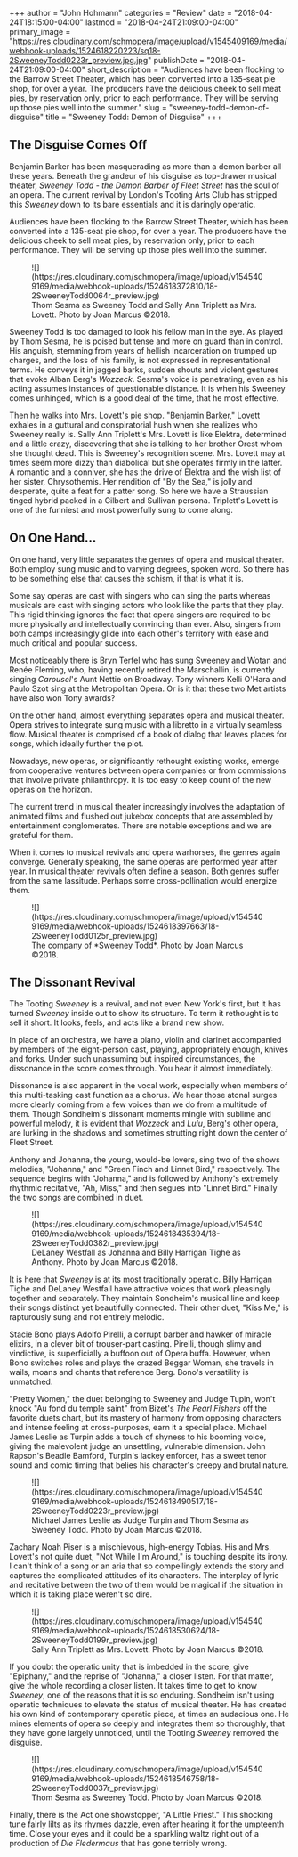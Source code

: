 +++
author = "John Hohmann"
categories = "Review"
date = "2018-04-24T18:15:00-04:00"
lastmod = "2018-04-24T21:09:00-04:00"
primary_image = "https://res.cloudinary.com/schmopera/image/upload/v1545409169/media/webhook-uploads/1524618220223/sq18-2SweeneyTodd0223r_preview.jpg.jpg"
publishDate = "2018-04-24T21:09:00-04:00"
short_description = "Audiences have been flocking to the Barrow Street Theater, which has been converted into a 135-seat pie shop, for over a year. The producers have the delicious cheek to sell meat pies, by reservation only, prior to each performance. They will be serving up those pies well into the summer."
slug = "sweeney-todd-demon-of-disguise"
title = "Sweeney Todd: Demon of Disguise"
+++

## The Disguise Comes Off

Benjamin Barker has been masquerading as more than a demon barber all these years. Beneath the grandeur of his disguise as top-drawer musical theater, *Sweeney Todd - the Demon Barber of Fleet Street* has the soul of an opera. The current revival by London's Tooting Arts Club has stripped this *Sweeney* down to its bare essentials and it is daringly operatic.

Audiences have been flocking to the Barrow Street Theater, which has been converted into a 135-seat pie shop, for over a year. The producers have the delicious cheek to sell meat pies, by reservation only, prior to each performance. They will be serving up those pies well into the summer.

<figure data-type="image">
![](https://res.cloudinary.com/schmopera/image/upload/v1545409169/media/webhook-uploads/1524618372810/18-2SweeneyTodd0064r_preview.jpg)
<figcaption>Thom Sesma as Sweeney Todd and Sally Ann Triplett as Mrs. Lovett. Photo by Joan Marcus ©2018.</figcaption>
</figure>

Sweeney Todd is too damaged to look his fellow man in the eye. As played by Thom Sesma, he is poised but tense and more on guard than in control. His anguish, stemming from years of hellish incarceration on trumped up charges, and the loss of his family, is not expressed in representational terms. He conveys it in jagged barks, sudden shouts and violent gestures that evoke Alban Berg's *Wozzeck*. Sesma's voice is penetrating, even as his acting assumes instances of questionable distance. It is when his Sweeney comes unhinged, which is a good deal of the time, that he most effective.

Then he walks into Mrs. Lovett's pie shop. "Benjamin Barker," Lovett exhales in a guttural and conspiratorial hush when she realizes who Sweeney really is. Sally Ann Triplett's Mrs. Lovett is like Elektra, determined and a little crazy, discovering that she is talking to her brother Orest whom she thought dead. This is Sweeney's recognition scene. Mrs. Lovett may at times seem more dizzy than diabolical but she operates firmly in the latter. A romantic and a conniver, she has the drive of Elektra and the wish list of her sister, Chrysothemis. Her rendition of "By the Sea," is jolly and desperate, quite a feat for a patter song. So here we have a Straussian tinged hybrid packed in a Gilbert and Sullivan persona. Triplett's Lovett is one of the funniest and most powerfully sung to come along.

## On One Hand… 

On one hand, very little separates the genres of opera and musical theater. Both employ sung music and to varying degrees, spoken word. So there has to be something else that causes the schism, if that is what it is.

Some say operas are cast with singers who can sing the parts whereas musicals are cast with singing actors who look like the parts that they play. This rigid thinking ignores the fact that opera singers are required to be more physically and intellectually convincing than ever. Also, singers from both camps increasingly glide into each other's territory with ease and much critical and popular success. 

Most noticeably there is Bryn Terfel who has sung Sweeney and Wotan and Renée Fleming, who, having recently retired the Marschallin, is currently singing *Carousel*'s Aunt Nettie on Broadway. Tony winners Kelli O'Hara and Paulo Szot sing at the Metropolitan Opera. Or is it that these two Met artists have also won Tony awards? 

On the other hand, almost everything separates opera and musical theater. Opera strives to integrate sung music with a libretto in a virtually seamless flow. Musical theater is comprised of a book of dialog that leaves places for songs, which ideally further the plot.

Nowadays, new operas, or significantly rethought existing works, emerge from cooperative ventures between opera companies or from commissions that involve private philanthropy. It is too easy to keep count of the new operas on the horizon.

The current trend in musical theater increasingly involves the adaptation of animated films and flushed out jukebox concepts that are assembled by entertainment conglomerates. There are notable exceptions and we are grateful for them.

When it comes to musical revivals and opera warhorses, the genres again converge. Generally speaking, the same operas are performed year after year. In musical theater revivals often define a season. Both genres suffer from the same lassitude. Perhaps some cross-pollination would energize them.

<figure data-type="image">
![](https://res.cloudinary.com/schmopera/image/upload/v1545409169/media/webhook-uploads/1524618397663/18-2SweeneyTodd0125r_preview.jpg)
<figcaption>The company of *Sweeney Todd*. Photo by Joan Marcus ©2018.</figcaption>
</figure>

## The Dissonant Revival

The Tooting *Sweeney* is a revival, and not even New York's first, but it has turned *Sweeney* inside out to show its structure. To term it rethought is to sell it short. It looks, feels, and acts like a brand new show. 

In place of an orchestra, we have a piano, violin and clarinet accompanied by members of the eight-person cast, playing, appropriately enough, knives and forks. Under such unassuming but inspired circumstances, the dissonance in the score comes through. You hear it almost immediately.

Dissonance is also apparent in the vocal work, especially when members of this multi-tasking cast function as a chorus. We hear those atonal surges more clearly coming from a few voices than we do from a multitude of them. Though Sondheim's dissonant moments mingle with sublime and powerful melody, it is evident that *Wozzeck* and *Lulu*, Berg's other opera, are lurking in the shadows and sometimes strutting right down the center of Fleet Street.

Anthony and Johanna, the young, would-be lovers, sing two of the shows melodies, "Johanna," and "Green Finch and Linnet Bird," respectively.
The sequence begins with "Johanna," and is followed by Anthony's extremely rhythmic recitative, "Ah, Miss," and then segues into "Linnet Bird." Finally the two songs are combined in duet.

<figure data-type="image">
![](https://res.cloudinary.com/schmopera/image/upload/v1545409169/media/webhook-uploads/1524618435394/18-2SweeneyTodd0382r_preview.jpg)
<figcaption>DeLaney Westfall as Johanna and Billy Harrigan Tighe as Anthony. Photo by Joan Marcus ©2018.</figcaption>
</figure>

It is here that *Sweeney* is at its most traditionally operatic. Billy Harrigan Tighe and DeLaney Westfall have attractive voices that work pleasingly together and separately. They maintain Sondheim's musical line and keep their songs distinct yet beautifully connected. Their other duet, "Kiss Me," is rapturously sung and not entirely melodic.

Stacie Bono plays Adolfo Pirelli, a corrupt barber and hawker of miracle elixirs, in a clever bit of trouser-part casting. Pirelli, though slimy and vindictive, is superficially a buffoon out of Opera buffa. However, when Bono switches roles and plays the crazed Beggar Woman, she travels in wails, moans and chants that reference Berg. Bono's versatility is unmatched.

"Pretty Women," the duet belonging to Sweeney and Judge Tupin, won't knock "Au fond du temple saint" from Bizet's *The Pearl Fishers* off the favorite duets chart, but its mastery of harmony from opposing characters and intense feeling at cross-purposes, earn it a special place. Michael James Leslie as Turpin adds a touch of shyness to his booming voice, giving the malevolent judge an unsettling, vulnerable dimension. John Rapson's Beadle Bamford, Turpin's lackey enforcer, has a sweet tenor sound and comic timing that belies his character's creepy and brutal nature. 

<figure data-type="image">
![](https://res.cloudinary.com/schmopera/image/upload/v1545409169/media/webhook-uploads/1524618490517/18-2SweeneyTodd0223r_preview.jpg)
<figcaption>Michael James Leslie as Judge Turpin and Thom Sesma as Sweeney Todd. Photo by Joan Marcus ©2018.</figcaption>
</figure>

Zachary Noah Piser is a mischievous, high-energy Tobias. His and Mrs. Lovett's not quite duet, "Not While I'm Around," is touching despite its irony. I can't think of a song or an aria that so compellingly extends the story and captures the complicated attitudes of its characters. The interplay of lyric and recitative between the two of them would be magical if the situation in which it is taking place weren't so dire.

<figure data-type="image">
![](https://res.cloudinary.com/schmopera/image/upload/v1545409169/media/webhook-uploads/1524618530624/18-2SweeneyTodd0199r_preview.jpg)
<figcaption>Sally Ann Triplett as Mrs. Lovett. Photo by Joan Marcus ©2018.</figcaption>
</figure>

If you doubt the operatic unity that is imbedded in the score, give "Epiphany," and the reprise of "Johanna," a closer listen. For that matter, give the whole recording a closer listen. It takes time to get to know *Sweeney*, one of the reasons that it is so enduring. Sondheim isn't using operatic techniques to elevate the status of musical theater. He has created his own kind of contemporary operatic piece, at times an audacious one. He mines elements of opera so deeply and integrates them so thoroughly, that they have gone largely unnoticed, until the Tooting *Sweeney* removed the disguise.

<figure data-type="image">
![](https://res.cloudinary.com/schmopera/image/upload/v1545409169/media/webhook-uploads/1524618546758/18-2SweeneyTodd0037r_preview.jpg)
<figcaption>Thom Sesma as Sweeney Todd. Photo by Joan Marcus ©2018.</figcaption>
</figure>

Finally, there is the Act one showstopper, "A Little Priest." This shocking tune fairly lilts as its rhymes dazzle, even after hearing it for the umpteenth time. Close your eyes and it could be a sparkling waltz right out of a production of *Die Fledermaus* that has gone terribly wrong.
